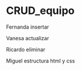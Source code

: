 # CRUD_equipo

Fernanda insertar 

Vanesa actualizar  

Ricardo eliminar 

Miguel estructura html y css
